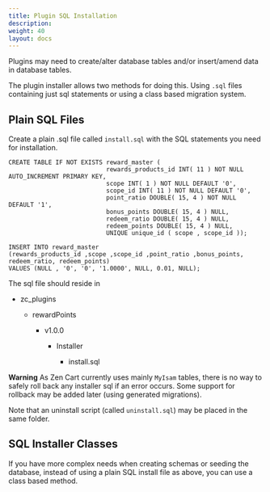 ```yaml
---
title: Plugin SQL Installation
description:  
weight: 40
layout: docs
---
```


Plugins may need to create/alter database tables and/or insert/amend data in database tables.

The plugin installer allows two methods for doing this. Using `.sql` files containing just sql statements or
using a class based migration system.

## Plain SQL Files

Create a plain .sql file called `install.sql` with the SQL statements you need for installation. 

    CREATE TABLE IF NOT EXISTS reward_master (
                               rewards_products_id INT( 11 ) NOT NULL AUTO_INCREMENT PRIMARY KEY,
                               scope INT( 1 ) NOT NULL DEFAULT '0',
                               scope_id INT( 11 ) NOT NULL DEFAULT '0',
                               point_ratio DOUBLE( 15, 4 ) NOT NULL DEFAULT '1',
                               bonus_points DOUBLE( 15, 4 ) NULL,
                               redeem_ratio DOUBLE( 15, 4 ) NULL,
                               redeem_points DOUBLE( 15, 4 ) NULL,
                               UNIQUE unique_id ( scope , scope_id ));

    INSERT INTO reward_master
    (rewards_products_id ,scope ,scope_id ,point_ratio ,bonus_points, redeem_ratio, redeem_points)
    VALUES (NULL , '0', '0', '1.0000', NULL, 0.01, NULL);


The sql file should reside in

- zc_plugins

  - rewardPoints

    - v1.0.0

      - Installer

        - install.sql


**Warning** As Zen Cart currently uses mainly `MyIsam` tables, there is no way to safely roll back any
  installer sql if an error occurs. Some support for rollback may be added later (using generated migrations).

Note that an uninstall script (called `uninstall.sql`) may be placed in the same folder. 


## SQL Installer Classes

If you have more complex needs when creating schemas or seeding the database, instead of 
using a plain SQL install file as above, you can use a class based method.



